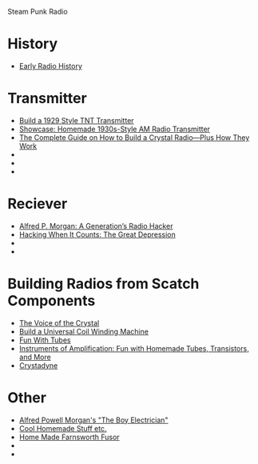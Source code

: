 Steam Punk Radio

# History
* [Early Radio History](http://earlyradiohistory.us/index.html)

# Transmitter
* [Build a 1929 Style TNT Transmitter](http://members.shaw.ca/ve7sl/tnt.html)
* [Showcase: Homemade 1930s-Style AM Radio Transmitter](http://retrovoltage.com/2011/04/05/showcase-homemade-1930s-style-am-radio-transmitter/)
* [The Complete Guide on How to Build a Crystal Radio—Plus How They Work](http://steampunk.wonderhowto.com/how-to/complete-guide-build-crystal-radio-plus-they-work-0141117/)
* []()
* []()
* []()

# Reciever
* [Alfred P. Morgan: A Generation’s Radio Hacker](http://hackaday.com/2015/12/11/alfred-p-morgan-a-generations-radio-hacker/)
* [Hacking When It Counts: The Great Depression](http://hackaday.com/2016/01/07/hacking-when-it-counts-the-great-depression/)
* []()
* []()

# Building Radios from Scatch Components
* [The Voice of the Crystal ](http://www.amazon.com/dp/0967190509/ref=wl_it_dp_o_pC_nS_ttl?_encoding=UTF8&colid=363R5Y466YLW&coliid=I12STRWY8ZX3RV)
* [Build a Universal Coil Winding Machine](http://www.amazon.com/Build-Universal-Coil-Winding-Machine/dp/187808710X/ref=pd_sim_14_4?ie=UTF8&dpID=41MuvM7FzXL&dpSrc=sims&preST=_AC_UL160_SR124%2C160_&refRID=09DR6PYCCF9HGTF78H2C)
* [Fun With Tubes](http://www.funwithtubes.net/)
* [Instruments of Amplification: Fun with Homemade Tubes, Transistors, and More](http://www.amazon.com/Instruments-Amplification-Homemade-Tubes-Transistors/dp/0967190517/ref=pd_sim_14_1?ie=UTF8&dpID=41pjdMXQsFL&dpSrc=sims&preST=_AC_UL160_SR103%2C160_&refRID=09DR6PYCCF9HGTF78H2C)
* [Crystadyne](http://www.a-reny.com/iexplorer/cristadyne.html)

# Other
* [Alfred Powell Morgan's "The Boy Electrician"](https://books.google.com/books/about/The_Boy_Electrician.html?id=G09NAAAAYAAJ)
* [Cool Homemade Stuff etc.](http://www.sparkbangbuzz.com/index.html)
* [Home Made Farnsworth Fusor](http://hackaday.com/2016/03/26/home-made-farnsworth-fusor/)
* []()
* []()
